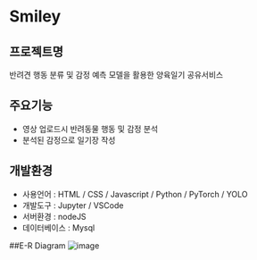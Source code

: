 # Smiley

## 프로젝트명
반려견 행동 분류 및 감정 예측 모델을 활용한 양육일기 공유서비스

## 주요기능
- 영상 업로드시 반려동물 행동 및 감정 분석
- 분석된 감정으로 일기장 작성

## 개발환경
- 사용언어 : HTML / CSS / Javascript / Python / PyTorch / YOLO
- 개발도구 : Jupyter / VSCode 
- 서버환경 : nodeJS
- 데이터베이스 : Mysql

##E-R Diagram
![image](https://user-images.githubusercontent.com/101998380/178647152-fed2eb12-f9bc-44e9-81fe-15eb092f12b4.png)



